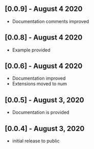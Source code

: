 ## [0.0.9] - August 4 2020

* Documentation comments improved

## [0.0.8] - August 4 2020

* Example provided

## [0.0.6] - August 4 2020

* Documentation improved
* Extensions moved to num

## [0.0.5] - August 3, 2020

* Documentation is provided

## [0.0.4] - August 3, 2020

* initial release to public
